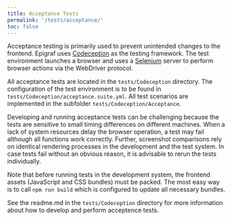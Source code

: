 ```yaml
---
title: Acceptance Tests
permalink: '/tests/acceptance/'
toc: false
---
```


Acceptance testing is primarily used to prevent unintended changes to the frontend.
Epigraf uses [Codeception](https://codeception.com/docs/AcceptanceTests) as the testing framework.
The test environment launches a browser and uses a [Selenium](https://www.selenium.dev/documentation/webdriver/) server
to perform browser actions via the WebDriver protocol.

All acceptance tests are located in the `tests/Codeception` directory.
The configuration of the test environment is to be found in `tests/Codeception/acceptance.suite.yml`.
All test scenarios are implemented in the subfolder `tests/Codeception/Acceptance`.

Developing and running acceptance tests can be challenging because the tests are sensitive to small timing differences
on different machines. When a lack of system resources delay the browser operation,
a test may fail although all functions work correctly. Further, screenshot comparisons rely on identical
rendering processes in the development and the test system.
In case tests fail without an obvious reason, it is advisable to rerun the tests individually.

Note that before running tests in the development system, the frontend assets (JavaScript and CSS bundles)
must be packed. The most easy way is to call `npm run build` which is configured to update all necessary bundles.

See the readme.md in the `tests/Codeception` directory for more information about how to develop and perform acceptence tests.
